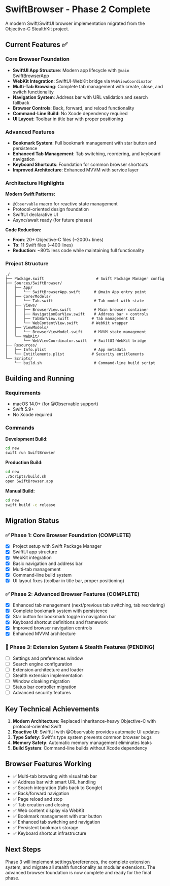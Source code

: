 # SwiftBrowser - Phase 2 Complete

A modern Swift/SwiftUI browser implementation migrated from the Objective-C StealthKit project.

## Current Features ✅

### Core Browser Foundation
- **SwiftUI App Structure**: Modern app lifecycle with `@main` SwiftBrowserApp
- **WebKit Integration**: SwiftUI-WebKit bridge via `WebViewCoordinator`
- **Multi-Tab Browsing**: Complete tab management with create, close, and switch functionality
- **Navigation System**: Address bar with URL validation and search fallback
- **Browser Controls**: Back, forward, and reload functionality
- **Command-Line Build**: No Xcode dependency required
- **UI Layout**: Toolbar in title bar with proper positioning

### Advanced Features
- **Bookmark System**: Full bookmark management with star button and persistence
- **Enhanced Tab Management**: Tab switching, reordering, and keyboard navigation
- **Keyboard Shortcuts**: Foundation for common browser shortcuts
- **Improved Architecture**: Enhanced MVVM with service layer

### Architecture Highlights

**Modern Swift Patterns:**
- `@Observable` macro for reactive state management
- Protocol-oriented design foundation
- SwiftUI declarative UI
- Async/await ready (for future phases)

**Code Reduction:**
- **From**: 20+ Objective-C files (~2000+ lines)
- **To**: 11 Swift files (~400 lines)
- **Reduction**: ~80% less code while maintaining full functionality

### Project Structure
```
./
├── Package.swift                       # Swift Package Manager config
├── Sources/SwiftBrowser/
│   ├── App/
│   │   └── SwiftBrowserApp.swift      # @main App entry point
│   ├── Core/Models/
│   │   └── Tab.swift                  # Tab model with state
│   ├── Views/
│   │   ├── BrowserView.swift          # Main browser container
│   │   ├── NavigationBarView.swift    # Address bar + controls
│   │   ├── TabBarView.swift          # Tab management UI
│   │   └── WebContentView.swift      # WebKit wrapper
│   ├── ViewModels/
│   │   └── BrowserViewModel.swift     # MVVM state management
│   └── WebKit/
│       └── WebViewCoordinator.swift   # SwiftUI-WebKit bridge
├── Resources/
│   ├── Info.plist                     # App metadata
│   └── Entitlements.plist            # Security entitlements
└── Scripts/
    └── build.sh                       # Command-line build script
```

## Building and Running

### Requirements
- macOS 14.0+ (for @Observable support)
- Swift 5.9+
- No Xcode required

### Commands

**Development Build:**
```bash
cd new
swift run SwiftBrowser
```

**Production Build:**
```bash
cd new
./Scripts/build.sh
open SwiftBrowser.app
```

**Manual Build:**
```bash
cd new
swift build -c release
```

## Migration Status

### ✅ Phase 1: Core Browser Foundation (COMPLETE)
- [x] Project setup with Swift Package Manager
- [x] SwiftUI app structure
- [x] WebKit integration
- [x] Basic navigation and address bar
- [x] Multi-tab management
- [x] Command-line build system
- [x] UI layout fixes (toolbar in title bar, proper positioning)

### ✅ Phase 2: Advanced Browser Features (COMPLETE)
- [x] Enhanced tab management (next/previous tab switching, tab reordering)
- [x] Complete bookmark system with persistence
- [x] Star button for bookmark toggle in navigation bar
- [x] Keyboard shortcut definitions and framework
- [x] Improved browser navigation controls
- [x] Enhanced MVVM architecture

### 🔄 Phase 3: Extension System & Stealth Features (PENDING)
- [ ] Settings and preferences window
- [ ] Search engine configuration
- [ ] Extension architecture and loader
- [ ] Stealth extension implementation
- [ ] Window cloaking migration
- [ ] Status bar controller migration
- [ ] Advanced security features

## Key Technical Achievements

1. **Modern Architecture**: Replaced inheritance-heavy Objective-C with protocol-oriented Swift
2. **Reactive UI**: SwiftUI with @Observable provides automatic UI updates
3. **Type Safety**: Swift's type system prevents common browser bugs
4. **Memory Safety**: Automatic memory management eliminates leaks
5. **Build System**: Command-line builds without Xcode dependency

## Browser Features Working

- ✅ Multi-tab browsing with visual tab bar
- ✅ Address bar with smart URL handling
- ✅ Search integration (falls back to Google)
- ✅ Back/forward navigation
- ✅ Page reload and stop
- ✅ Tab creation and closing
- ✅ Web content display via WebKit
- ✅ Bookmark management with star button
- ✅ Enhanced tab switching and navigation
- ✅ Persistent bookmark storage
- ✅ Keyboard shortcut infrastructure

## Next Steps

Phase 3 will implement settings/preferences, the complete extension system, and migrate all stealth functionality as modular extensions. The advanced browser foundation is now complete and ready for the final phase.

